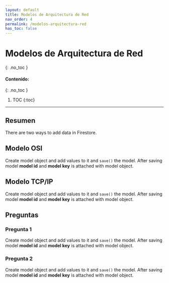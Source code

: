 ```yaml
---
layout: default
title: Modelos de Arquitectura de Red
nav_order: 4
permalink: /modelos-arquitectura-red
has_toc: false
---
```

# Modelos de Arquitectura de Red
{: .no_toc }

#### Contenido:
{: .no_toc }

1. TOC
{:toc}

---


## Resumen
There are two ways to add data in Firestore.

## Modelo OSI
Create model object and add values to it and `save()` the model. After saving model **model id** and 
**model key** is attached with model object.

## Modelo TCP/IP
Create model object and add values to it and `save()` the model. After saving model **model id** and 
**model key** is attached with model object.


## Preguntas

### Pregunta 1
Create model object and add values to it and `save()` the model. After saving model **model id** and 
**model key** is attached with model object.

### Pregunta 2
Create model object and add values to it and `save()` the model. After saving model **model id** and 
**model key** is attached with model object.
